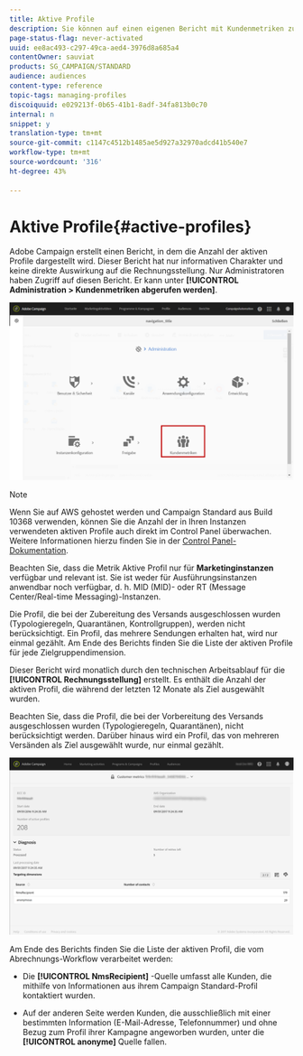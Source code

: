 ```yaml
---
title: Aktive Profile
description: Sie können auf einen eigenen Bericht mit Kundenmetriken zugreifen und aktive Profile in Ihrer Campaign-Datenbank darstellen.
page-status-flag: never-activated
uuid: ee8ac493-c297-49ca-aed4-3976d8a685a4
contentOwner: sauviat
products: SG_CAMPAIGN/STANDARD
audience: audiences
content-type: reference
topic-tags: managing-profiles
discoiquuid: e029213f-0b65-41b1-8adf-34fa813b0c70
internal: n
snippet: y
translation-type: tm+mt
source-git-commit: c1147c4512b1485ae5d927a32970adcd41b540e7
workflow-type: tm+mt
source-wordcount: '316'
ht-degree: 43%

---
```



# Aktive Profile{#active-profiles}

Adobe Campaign erstellt einen Bericht, in dem die Anzahl der aktiven Profile dargestellt wird. Dieser Bericht hat nur informativen Charakter und keine direkte Auswirkung auf die Rechnungsstellung. Nur Administratoren haben Zugriff auf diesen Bericht. Er kann unter **[!UICONTROL Administration > Kundenmetriken abgerufen werden]**.

![](assets/audience_active_profiles1.png)

>[!NOTE]
>
>Wenn Sie auf AWS gehostet werden und Campaign Standard aus Build 10368 verwenden, können Sie die Anzahl der in Ihren Instanzen verwendeten aktiven Profile auch direkt im Control Panel überwachen. Weitere Informationen hierzu finden Sie in der [Control Panel-Dokumentation](https://docs.adobe.com/content/help/de-DE/control-panel/using/performance-monitoring/active-profiles-monitoring.html).
>
>Beachten Sie, dass die Metrik Aktive Profil nur für **Marketinginstanzen** verfügbar und relevant ist. Sie ist weder für Ausführungsinstanzen anwendbar noch verfügbar, d. h. MID (MID)- oder RT (Message Center/Real-time Messaging)-Instanzen.


Die Profil, die bei der Zubereitung des Versands ausgeschlossen wurden (Typologieregeln, Quarantänen, Kontrollgruppen), werden nicht berücksichtigt. Ein Profil, das mehrere Sendungen erhalten hat, wird nur einmal gezählt. Am Ende des Berichts finden Sie die Liste der aktiven Profile für jede Zielgruppendimension.

Dieser Bericht wird monatlich durch den technischen Arbeitsablauf für die **[!UICONTROL Rechnungsstellung]** erstellt. Es enthält die Anzahl der aktiven Profil, die während der letzten 12 Monate als Ziel ausgewählt wurden.

Beachten Sie, dass die Profil, die bei der Vorbereitung des Versands ausgeschlossen wurden (Typologieregeln, Quarantänen), nicht berücksichtigt werden. Darüber hinaus wird ein Profil, das von mehreren Versänden als Ziel ausgewählt wurde, nur einmal gezählt.

![](assets/audience_active_profiles2.png)

Am Ende des Berichts finden Sie die Liste der aktiven Profil, die vom Abrechnungs-Workflow verarbeitet werden:

* Die **[!UICONTROL NmsRecipient]** -Quelle umfasst alle Kunden, die mithilfe von Informationen aus ihrem Campaign Standard-Profil kontaktiert wurden.

* Auf der anderen Seite werden Kunden, die ausschließlich mit einer bestimmten Information (E-Mail-Adresse, Telefonnummer) und ohne Bezug zum Profil ihrer Kampagne angeworben wurden, unter die **[!UICONTROL anonyme]** Quelle fallen.
